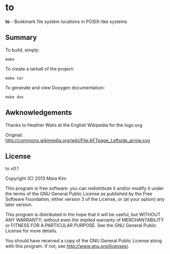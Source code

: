 to
==

**to** - Bookmark file system locations in POSIX-like systems


## Summary

To build, simply:

    make

To create a tarball of the project:

    make tar

To generate and view Doxygen documentation:

    make dox


## Awknowledgements

Thanks to Heather Walis at the English Wikipedia for the logo.svg

Original: <http://commons.wikimedia.org/wiki/File:AFTpage_Leftside_arrow.svg>


## License

to v0.1

Copyright (C) 2013 Mara Kim

This program is free software: you can redistribute it and/or modify
it under the terms of the GNU General Public License as published by
the Free Software Foundation, either version 3 of the License, or
(at your option) any later version.

This program is distributed in the hope that it will be useful,
but WITHOUT ANY WARRANTY; without even the implied warranty of
MERCHANTABILITY or FITNESS FOR A PARTICULAR PURPOSE.  See the
GNU General Public License for more details.

You should have received a copy of the GNU General Public License
along with this program.  If not, see <http://www.gnu.org/licenses/>.
